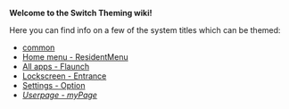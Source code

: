 
**Welcome to the Switch Theming wiki!**

Here you can find info on a few of the system titles which can be themed:
* [common](common)
* [Home menu - ResidentMenu](ResidentMenu)
* [All apps - Flaunch](Flaunch)
* [Lockscreen - Entrance](Entrance)
* [Settings - Option](Option)
* _[Userpage - myPage](myPage)_
